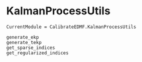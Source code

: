 # KalmanProcessUtils

```@meta
CurrentModule = CalibrateEDMF.KalmanProcessUtils
```

```@docs
generate_ekp
generate_tekp
get_sparse_indices
get_regularized_indices
```